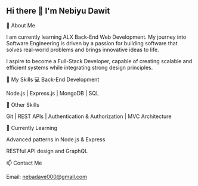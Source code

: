 ## Hi there 👋 I'm Nebiyu Dawit

🌟 About Me

I am currently learning ALX Back-End Web Development. My journey into Software Engineering is driven by a passion for building software that solves real-world problems and brings innovative ideas to life.

I aspire to become a Full-Stack Developer, capable of creating scalable and efficient systems while integrating strong design principles.

💼 My Skills
💻 Back-End Development

Node.js | Express.js | MongoDB | SQL

🔧 Other Skills

Git | REST APIs | Authentication & Authorization | MVC Architecture

🌱 Currently Learning

Advanced patterns in Node.js & Express

RESTful API design and GraphQL


📫 Contact Me

Email: nebadave000@gmail.com


<!--
**Acbia/Acbia** is a ✨ _special_ ✨ repository because its `README.md` (this file) appears on your GitHub profile.

Here are some ideas to get you started:

- 🔭 I’m currently working on ...
- 🌱 I’m currently learning ...
- 👯 I’m looking to collaborate on ...
- 🤔 I’m looking for help with ...
- 💬 Ask me about ...
- 📫 How to reach me: ...
- 😄 Pronouns: ...
- ⚡ Fun fact: ...
-->
